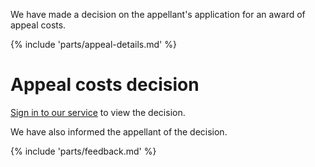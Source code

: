 We have made a decision on the appellant's application for an award of appeal costs.

{% include 'parts/appeal-details.md' %}

# Appeal costs decision

[Sign in to our service]({{front_office_url}}/manage-appeals/{{appeal_reference_number}}/appeal-details) to view the decision.

We have also informed the appellant of the decision.

{% include 'parts/feedback.md' %}
